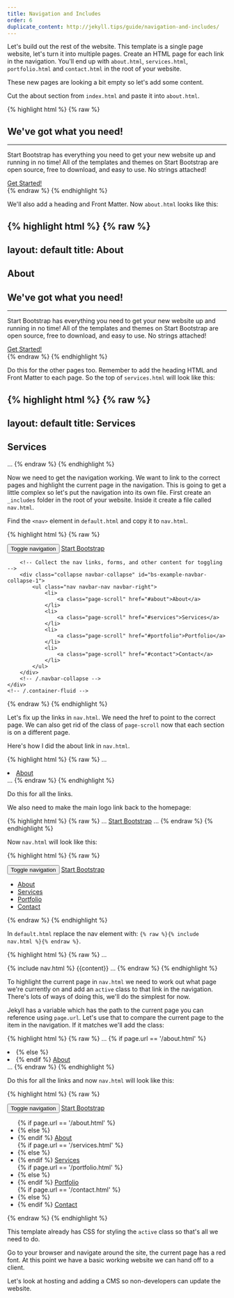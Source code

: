 ```yaml
---
title: Navigation and Includes
order: 6
duplicate_content: http://jekyll.tips/guide/navigation-and-includes/
---
```


Let's build out the rest of the website. This template is a single page website, let's turn it into multiple pages. Create an HTML page for each link in the navigation. You'll end up with `about.html`, `services.html`, `portfolio.html` and `contact.html` in the root of your website.

These new pages are looking a bit empty so let's add some content.

Cut the about section from `index.html` and paste it into `about.html`.

{% highlight html %}
{% raw %}
<section class="bg-primary" id="about">
  <div class="container">
    <div class="row">
      <div class="col-lg-8 col-lg-offset-2 text-center">
        <h2 class="section-heading">We've got what you need!</h2>
        <hr class="light">
        <p class="text-faded">Start Bootstrap has everything you need to get your new website up and running in no time! All of the templates and themes on Start Bootstrap are open source, free to download, and easy to use. No strings attached!</p>
        <a href="#" class="btn btn-default btn-xl">Get Started!</a>
      </div>
    </div>
  </div>
</section>
{% endraw %}
{% endhighlight %}

We'll also add a heading and Front Matter. Now `about.html` looks like this:

{% highlight html %}
{% raw %}
---
layout: default
title: About
---
<section class="bg-dark">
  <div class="text-center">
    <h1>About</h1>
  </div>
</section>

<section class="bg-primary" id="about">
  <div class="container">
    <div class="row">
      <div class="col-lg-8 col-lg-offset-2 text-center">
        <h2 class="section-heading">We&#39;ve got what you need!</h2>
        <hr class="light">
        <p class="text-faded">Start Bootstrap has everything you need to get your new website up and running in no time! All of the templates and themes on Start Bootstrap are open source, free to download, and easy to use. No strings attached!</p>
        <a href="#" class="btn btn-default btn-xl">Get Started!</a>
      </div>
    </div>
  </div>
</section>
{% endraw %}
{% endhighlight %}

Do this for the other pages too. Remember to add the heading HTML and Front Matter to each page. So the top of `services.html` will look like this:

{% highlight html %}
{% raw %}
---
layout: default
title: Services
---
<section class="bg-dark">
  <div class="text-center">
    <h1>Services</h1>
  </div>
</section>
...
{% endraw %}
{% endhighlight %}



Now we need to get the navigation working. We want to link to the correct pages and highlight the current page in the navigation. This is going to get a little complex so let's put the navigation into its own file. First create an `_includes` folder in the root of your website. Inside it create a file called `nav.html`.

Find the `<nav>` element in `default.html` and copy it to `nav.html`.

{% highlight html %}
{% raw %}
<nav id="mainNav" class="navbar navbar-default navbar-fixed-top">
    <div class="container-fluid">
        <!-- Brand and toggle get grouped for better mobile display -->
        <div class="navbar-header">
            <button type="button" class="navbar-toggle collapsed" data-toggle="collapse" data-target="#bs-example-navbar-collapse-1">
                <span class="sr-only">Toggle navigation</span>
                <span class="icon-bar"></span>
                <span class="icon-bar"></span>
                <span class="icon-bar"></span>
            </button>
            <a class="navbar-brand page-scroll" href="#page-top">Start Bootstrap</a>
        </div>

        <!-- Collect the nav links, forms, and other content for toggling -->
        <div class="collapse navbar-collapse" id="bs-example-navbar-collapse-1">
            <ul class="nav navbar-nav navbar-right">
                <li>
                    <a class="page-scroll" href="#about">About</a>
                </li>
                <li>
                    <a class="page-scroll" href="#services">Services</a>
                </li>
                <li>
                    <a class="page-scroll" href="#portfolio">Portfolio</a>
                </li>
                <li>
                    <a class="page-scroll" href="#contact">Contact</a>
                </li>
            </ul>
        </div>
        <!-- /.navbar-collapse -->
    </div>
    <!-- /.container-fluid -->
</nav>
{% endraw %}
{% endhighlight %}

Let's fix up the links in `nav.html`. We need the href to point to the correct page. We can also get rid of the class of `page-scroll` now that each section is on a different page.

Here's how I did the about link in `nav.html`.

{% highlight html %}
{% raw %}
...
<li>
    <a href="/about.html">About</a>
</li>
...
{% endraw %}
{% endhighlight %}

Do this for all the links.

We also need to make the main logo link back to the homepage:

{% highlight html %}
{% raw %}
...
<a class="navbar-brand" href="/">Start Bootstrap</a>
...
{% endraw %}
{% endhighlight %}

Now `nav.html` will look like this:

{% highlight html %}
{% raw %}
<nav id="mainNav" class="navbar navbar-default navbar-fixed-top">
  <div class="container-fluid">
    <!-- Brand and toggle get grouped for better mobile display -->
    <div class="navbar-header">
      <button type="button" class="navbar-toggle collapsed" data-toggle="collapse" data-target="#bs-example-navbar-collapse-1">
        <span class="sr-only">Toggle navigation</span>
        <span class="icon-bar"></span>
        <span class="icon-bar"></span>
        <span class="icon-bar"></span>
      </button>
      <a class="navbar-brand" href="/">Start Bootstrap</a>
    </div>
    <!-- Collect the nav links, forms, and other content for toggling -->
    <div class="collapse navbar-collapse" id="bs-example-navbar-collapse-1">
      <ul class="nav navbar-nav navbar-right">
        <li>
          <a href="/about.html">About</a>
        </li>
        <li>
          <a href="/services.html">Services</a>
        </li>
        <li>
          <a href="/portfolio.html">Portfolio</a>
        </li>
        <li>
          <a href="/contact.html">Contact</a>
        </li>
      </ul>
    </div>
    <!-- /.navbar-collapse -->
  </div>
  <!-- /.container-fluid -->
</nav>
{% endraw %}
{% endhighlight %}

In `default.html` replace the nav element with: `{% raw %}{% include nav.html %}{% endraw %}`.

{% highlight html %}
{% raw %}
...
<body id="page-top">
  {% include nav.html %}
  {{content}}
  <!-- jQuery -->
  <script src="/js/jquery.js"></script>
  <!-- Bootstrap Core JavaScript -->
  <script src="/js/bootstrap.min.js"></script>
  <!-- Plugin JavaScript -->
  <script src="/js/jquery.easing.min.js"></script>
  <script src="/js/jquery.fittext.js"></script>
  <script src="/js/wow.min.js"></script>
  <!-- Custom Theme JavaScript -->
  <script src="/js/creative.js"></script>
</body>
...
{% endraw %}
{% endhighlight %}

To highlight the current page in `nav.html` we need to work out what page we're currently on and add an `active` class to that link in the navigation. There's lots of ways of doing this, we'll do the simplest for now.

Jekyll has a variable which has the path to the current page you can reference using `page.url`. Let's use that to compare the current page to the item in the navigation. If it matches we'll add the class:

{% highlight html %}
{% raw %}
...
{% if page.url == '/about.html' %}
  <li class="active">
{% else %}
  <li>
{% endif %}
  <a href="/about.html">About</a>
</li>
...
{% endraw %}
{% endhighlight %}

Do this for all the links and now `nav.html` will look like this:

{% highlight html %}
{% raw %}
<nav id="mainNav" class="navbar navbar-default navbar-fixed-top">
  <div class="container-fluid">
    <!-- Brand and toggle get grouped for better mobile display -->
    <div class="navbar-header">
      <button type="button" class="navbar-toggle collapsed" data-toggle="collapse" data-target="#bs-example-navbar-collapse-1">
      <span class="sr-only">Toggle navigation</span>
      <span class="icon-bar"></span>
      <span class="icon-bar"></span>
      <span class="icon-bar"></span>
      </button>
      <a class="navbar-brand" href="/">Start Bootstrap</a>
    </div>
    <!-- Collect the nav links, forms, and other content for toggling -->
    <div class="collapse navbar-collapse" id="bs-example-navbar-collapse-1">
      <ul class="nav navbar-nav navbar-right">
        {% if page.url == '/about.html' %}
          <li class="active">
        {% else %}
          <li>
        {% endif %}
          <a href="/about.html">About</a>
        </li>
        {% if page.url == '/services.html' %}
          <li class="active">
        {% else %}
          <li>
        {% endif %}
          <a href="/services.html">Services</a>
        </li>
        {% if page.url == '/portfolio.html' %}
          <li class="active">
        {% else %}
          <li>
        {% endif %}
          <a href="/portfolio.html">Portfolio</a>
        </li>
        {% if page.url == '/contact.html' %}
          <li class="active">
        {% else %}
          <li>
        {% endif %}
          <a href="/contact.html">Contact</a>
        </li>
      </ul>
    </div>
    <!-- /.navbar-collapse -->
  </div>
  <!-- /.container-fluid -->
</nav>
{% endraw %}
{% endhighlight %}

This template already has CSS for styling the `active` class so that's all we need to do.

Go to your browser and navigate around the site, the current page has a red font. At this point we have a basic working website we can hand off to a client.

Let's look at hosting and adding a CMS so non-developers can update the website.

